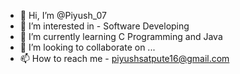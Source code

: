 - 👋 Hi, I’m @Piyush_07
- 👀 I’m interested in - Software Developing
- 🌱 I’m currently learning C Programming and Java
- 💞️ I’m looking to collaborate on ...
- 📫 How to reach me - piyushsatpute16@gmail.com

<!---
Ripper016/Ripper016 is a ✨ special ✨ repository because its `README.md` (this file) appears on your GitHub profile.
You can click the Preview link to take a look at your changes.
--->
